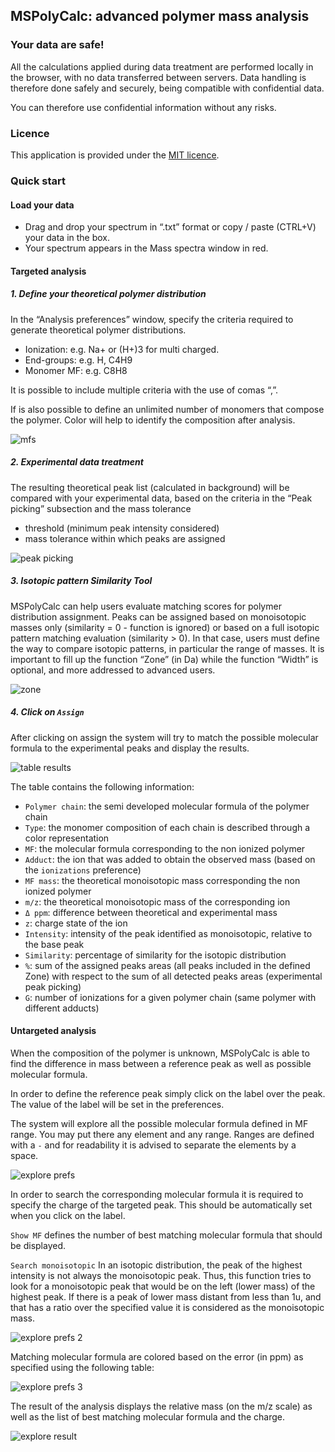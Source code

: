 ## MSPolyCalc: advanced polymer mass analysis

### Your data are safe!

All the calculations applied during data treatment are performed locally in the browser, with no data transferred between servers. Data handling is therefore done safely and securely, being compatible with confidential data.

You can therefore use confidential information without any risks.

### Licence

This application is provided under the [MIT licence](https://github.com/cheminfo/mspolycalc/blob/master/LICENSE).

### Quick start

#### Load your data

- Drag and drop your spectrum in “.txt” format or copy / paste (CTRL+V) your data in the box.
- Your spectrum appears in the Mass spectra window in red.

#### Targeted analysis

##### 1. Define your theoretical polymer distribution

In the “Analysis preferences” window, specify the criteria required to generate theoretical polymer distributions.

- Ionization: e.g. Na+ or (H+)3 for multi charged.
- End-groups: e.g. H, C4H9
- Monomer MF: e.g. C8H8

It is possible to include multiple criteria with the use of comas “,”.

If is also possible to define an unlimited number of monomers that compose the polymer. Color will help to identify the composition after analysis.

![mfs](images/mfs.png)

##### 2. Experimental data treatment

The resulting theoretical peak list (calculated in background) will be compared with your experimental data, based on the criteria in the “Peak picking” subsection and the mass tolerance

- threshold (minimum peak intensity considered)
- mass tolerance within which peaks are assigned

![peak picking](images/peakPicking.png)

##### 3. Isotopic pattern Similarity Tool

MSPolyCalc can help users evaluate matching scores for polymer distribution assignment. Peaks can be assigned based on monoisotopic masses only (similarity = 0 - function is ignored) or based on a full isotopic pattern matching evaluation (similarity > 0). In that case, users must define the way to compare isotopic patterns, in particular the range of masses.
It is important to fill up the function “Zone” (in Da) while the function “Width” is optional, and more addressed to advanced users.

![zone](images/zone.png)

##### 4. Click on `Assign`

After clicking on assign the system will try to match the possible molecular formula to the experimental peaks and display the results.

![table results](images/tableResults.png)

The table contains the following information:

- `Polymer chain`: the semi developed molecular formula of the polymer chain
- `Type`: the monomer composition of each chain is described through a color representation
- `MF`: the molecular formula corresponding to the non ionized polymer
- `Adduct`: the ion that was added to obtain the observed mass (based on the `ionizations` preference)
- `MF mass`: the theoretical monoisotopic mass corresponding the non ionized polymer
- `m/z`: the theoretical monoisotopic mass of the corresponding ion
- `Δ ppm`: difference between theoretical and experimental mass
- `z`: charge state of the ion
- `Intensity`: intensity of the peak identified as monoisotopic, relative to the base peak
- `Similarity`: percentage of similarity for the isotopic distribution
- `%`: sum of the assigned peaks areas (all peaks included in the defined Zone) with respect to the sum of all detected peaks areas (experimental peak picking)
- `G`: number of ionizations for a given polymer chain (same polymer with different adducts)

#### Untargeted analysis

When the composition of the polymer is unknown, MSPolyCalc is able to find the difference in mass between a reference peak as well as possible molecular formula.

In order to define the reference peak simply click on the label over the peak. The value of the label will be set in the preferences.

The system will explore all the possible molecular formula defined in MF range. You may put there any element and any range. Ranges are defined with a `-` and for readability it is advised to separate the elements by a space.

![explore prefs](images/explorePrefs1.png)

In order to search the corresponding molecular formula it is required to specify the charge of the targeted peak. This should be automatically set when you click on the label.

`Show MF` defines the number of best matching molecular formula that should be displayed.

`Search monoisotopic` In an isotopic distribution, the peak of the highest intensity is not always the monoisotopic peak. Thus, this function tries to look for a monoisotopic peak that would be on the left (lower mass) of the highest peak. If there is a peak of lower mass distant from less than 1u, and that has a ratio over the specified value it is considered as the monoisotopic mass.

![explore prefs 2](images/explorePrefs2.png)

Matching molecular formula are colored based on the error (in ppm) as specified using the following table:

![explore prefs 3](images/explorePrefs3.png)

The result of the analysis displays the relative mass (on the m/z scale) as well as the list of best matching molecular formula and the charge.

![explore result](images/exploreResult.png)
